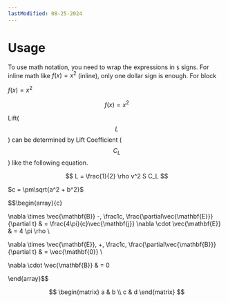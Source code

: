 ```yaml
---
lastModified: 08-25-2024
---
```


# Usage
To use math notation, you need to wrap the expressions in `$` signs. For inline math like $f(x) = x^2$ (inline), only one dollar sign is enough. For block

<!-- inline -->
$f(x) = x^2$
<!-- block -->
$$
f(x) = x^2
$$

Lift($$L$$) can be determined by Lift Coefficient ($$C_L$$) like the following
equation.

$$
L = \frac{1}{2} \rho v^2 S C_L
$$

$c = \pm\sqrt{a^2 + b^2}$


$$\begin{array}{c}

\nabla \times \vec{\mathbf{B}} -\, \frac1c\, \frac{\partial\vec{\mathbf{E}}}{\partial t} &
= \frac{4\pi}{c}\vec{\mathbf{j}}    \nabla \cdot \vec{\mathbf{E}} & = 4 \pi \rho \\

\nabla \times \vec{\mathbf{E}}\, +\, \frac1c\, \frac{\partial\vec{\mathbf{B}}}{\partial t} & = \vec{\mathbf{0}} \\

\nabla \cdot \vec{\mathbf{B}} & = 0

\end{array}$$

$$
\begin{matrix}
   a & b \\
   c & d
\end{matrix}
$$
